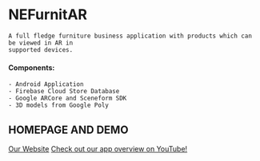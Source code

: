 # NEFurnitAR

    A full fledge furniture business application with products which can be viewed in AR in 
    supported devices.

#### Components:

    - Android Application
    - Firebase Cloud Store Database
    - Google ARCore and Sceneform SDK
    - 3D models from Google Poly

 ## HOMEPAGE AND DEMO

[Our Website](https://nefurnitar.tordoide.com)
[Check out our app overview on YouTube!](https://www.youtube.com/watch?v=k_SF1qoTpvU)